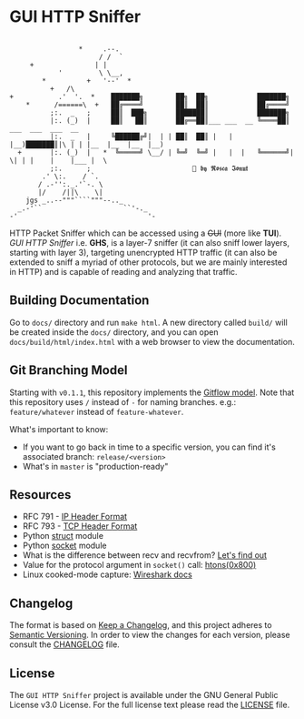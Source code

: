 # GUI HTTP Sniffer

```

                 *     .--.
                      / /  `
     +               | |
            '         \ \__,
        *          +   '--'  *
          +   /\
+           .'  '.  *    ███████╗        ██╗  ██╗            ███████╗
    *      /======\  +   ██╔════╝        ██║  ██║            ██╔════╝
          ;:.  _   ;     ██║  ███╗       ███████║            ███████╗
          |:. (_)  |     ██║   ██║       ██╔══██║___ ___  __ ╚════██║        ___  ___  ___  __ 
          |:.  _   |     ╚██████╔╝|  | | ██║  ██║ |   |  |__)███████║|\ | | |__  |__  |__  |__)
  +       |:. (_)  |   *  ╚═════╝ \__/ | ╚═╝  ╚═╝ |   |  |   ╚══════╝| \| | |    |    |___ |  \
          ;:.      ;                         🌠 𝖇𝖞 𝕽𝖔𝖘𝖈𝖆 𝕴𝖔𝖓𝖚𝖙
        .' \:.    / `.
       / .-'':._.'`-. \
       |/    /||\    \|
    jgs _..--"""````"""--.._
  _.-'``                    ``'-._
-'                                '-

```

HTTP Packet Sniffer which can be accessed using a ~~GUI~~ (more like **TUI**).
_GUI HTTP Sniffer_ i.e. **GHS**, is a layer-7 sniffer (it can also sniff lower 
layers, starting with layer 3), targeting unencrypted HTTP traffic 
(it can also be extended to sniff a myriad of other protocols, but we are 
mainly interested in HTTP) and is capable of reading and analyzing that 
traffic.    

## Building Documentation
Go to `docs/` directory and run `make html`. A new directory called `build/`
will be created inside the `docs/` directory, and you can open 
`docs/build/html/index.html` with a web browser to view the documentation.

## Git Branching Model
Starting with `v0.1.1`, this repository implements the 
[Gitflow model](https://nvie.com/posts/a-successful-git-branching-model/).
Note that this repository uses `/` instead of `-` for naming branches. 
e.g.: `feature/whatever` instead of `feature-whatever`.

What's important to know:
- If you want to go back in time to a specific version, you can find it's
associated branch: `release/<version>`
- What's in `master` is "production-ready"


## Resources
- RFC 791 - [IP Header Format](https://datatracker.ietf.org/doc/html/rfc791#section-3.1)
- RFC 793 - [TCP Header Format](https://datatracker.ietf.org/doc/html/rfc793#section-3.1)
- Python [struct](https://docs.python.org/3/library/struct.html) module
- Python [socket](https://docs.python.org/3/library/socket.html) module 
- What is the difference between recv and recvfrom? [Let's find out](https://forums.codeguru.com/showthread.php?218423-What-is-the-difference-between-recv-and-recvfrom)
- Value for the protocol argument in `socket()` call: [htons(0x800)](https://stackoverflow.com/a/46224239)
- Linux cooked-mode capture: [Wireshark docs](https://wiki.wireshark.org/SLL)

## Changelog
The format is based on [Keep a Changelog](https://keepachangelog.com/en/1.0.0/),
and this project adheres to [Semantic Versioning](https://semver.org/spec/v2.0.0.html). In order to view the
changes for each version, please consult the [CHANGELOG](CHANGELOG.md) file.

## License
The `GUI HTTP Sniffer` project is available under the GNU General Public License v3.0 License.
For the full license text please read the [LICENSE](LICENSE) file.
